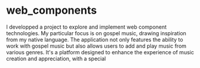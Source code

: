 # web_components
I developped a project to explore and implement web component technologies. 
 My particular focus is on gospel music, drawing inspiration from my native language. The application not only features the ability to work with gospel music but also allows users to add and play music from various genres. It's a platform designed to enhance the experience of music creation and appreciation, with a special
